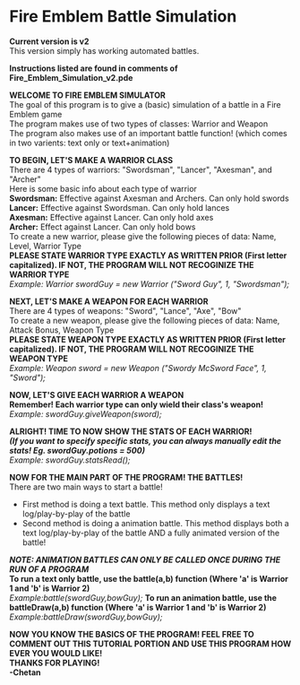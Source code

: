 # Fire Emblem Battle Simulation
**Current version is v2** \
This version simply has working automated battles.

**Instructions listed are found in comments of Fire_Emblem_Simulation_v2.pde**

**WELCOME TO FIRE EMBLEM SIMULATOR**\
  The goal of this program is to give a (basic) simulation of a battle in a Fire Emblem game\
  The program makes use of two types of classes: Warrior and Weapon\
  The program also makes use of an important battle function! (which comes in two varients: text only or text+animation)
  
**TO BEGIN, LET'S MAKE A WARRIOR CLASS**\
  There are 4 types of warriors: "Swordsman", "Lancer", "Axesman", and "Archer"\
  Here is some basic info about each type of warrior\
  **Swordsman:** Effective against Axesman and Archers. Can only hold swords\
  **Lancer:** Effective against Swordsman. Can only hold lances\
  **Axesman:** Effective against Lancer. Can only hold axes\
  **Archer:** Effect against Lancer. Can only hold bows\
  To create a new warrior, please give the following pieces of data: Name, Level, Warrior Type\
  **PLEASE STATE WARRIOR TYPE EXACTLY AS WRITTEN PRIOR (First letter capitalized). IF NOT, THE PROGRAM WILL NOT RECOGINIZE THE WARRIOR TYPE**\
*Example: Warrior swordGuy = new Warrior ("Sword Guy", 1, "Swordsman");*
  
**NEXT, LET'S MAKE A WEAPON FOR EACH WARRIOR**\
  There are 4 types of weapons: "Sword", "Lance", "Axe", "Bow"\
  To create a new weapon, please give the following pieces of data: Name, Attack Bonus, Weapon Type\
  **PLEASE STATE WEAPON TYPE EXACTLY AS WRITTEN PRIOR (First letter capitalized). IF NOT, THE PROGRAM WILL NOT RECOGINIZE THE WEAPON TYPE**\
 *Example: Weapon sword = new Weapon ("Swordy McSword Face", 1, "Sword");*
 
 **NOW, LET'S GIVE EACH WARRIOR A WEAPON**\
 **Remember! Each warrior type can only wield their class's weapon!**\
 *Example: swordGuy.giveWeapon(sword);*
 

 **ALRIGHT! TIME TO NOW SHOW THE STATS OF EACH WARRIOR!**\
 ***(If you want to specify specific stats, you can always manually edit the stats! Eg. swordGuy.potions = 500)***\
 *Example: swordGuy.statsRead();*
 
**NOW FOR THE MAIN PART OF THE PROGRAM! THE BATTLES!**\
There are two main ways to start a battle!
* First method is doing a text battle. This method only displays a text log/play-by-play of the battle
* Second method is doing a animation battle. This method displays both a text log/play-by-play of the battle AND a fully animated version of the battle!

***NOTE: ANIMATION BATTLES CAN ONLY BE CALLED ONCE DURING THE RUN OF A PROGRAM***\
**To run a text only battle, use the battle(a,b) function (Where 'a' is Warrior 1 and 'b' is Warrior 2)**\
*Example:battle(swordGuy,bowGuy);*
 **To run an animation battle, use the battleDraw(a,b) function (Where 'a' is Warrior 1 and 'b' is Warrior 2)**\
 *Example:battleDraw(swordGuy,bowGuy);*
 
**NOW YOU KNOW THE BASICS OF THE PROGRAM! FEEL FREE TO COMMENT OUT THIS TUTORIAL PORTION AND USE THIS PROGRAM HOW EVER YOU WOULD LIKE!\
THANKS FOR PLAYING!\
-Chetan**
 
